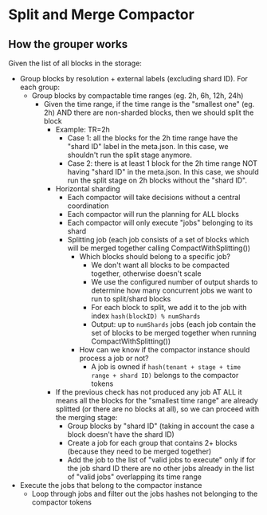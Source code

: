 # Split and Merge Compactor

## How the grouper works

Given the list of all blocks in the storage:

- Group blocks by resolution + external labels (excluding shard ID). For each group:
  - Group blocks by compactable time ranges (eg. 2h, 6h, 12h, 24h)
    - Given the time range, if the time range is the "smallest one" (eg. 2h) AND there are non-sharded blocks, then we should split the block
      - Example: TR=2h
        - Case 1: all the blocks for the 2h time range have the "shard ID" label in the meta.json.
          In this case, we shouldn't run the split stage anymore.
        - Case 2: there is at least 1 block for the 2h time range NOT having "shard ID" in the meta.json.
          In this case, we should run the split stage on 2h blocks without the "shard ID".
      - Horizontal sharding
        - Each compactor will take decisions without a central coordination
        - Each compactor will run the planning for ALL blocks
        - Each compactor will only execute "jobs" belonging to its shard
        - Splitting job (each job consists of a set of blocks which will be merged together calling CompactWithSplitting())
          - Which blocks should belong to a specific job?
            - We don't want all blocks to be compacted together, otherwise doesn't scale
            - We use the configured number of output shards to determine how many concurrent jobs we want to run to split/shard blocks
            - For each block to split, we add it to the job with index `hash(blockID) % numShards`
            - Output: up to `numShards` jobs (each job contain the set of blocks to be merged together when running CompactWithSplitting())
          - How can we know if the compactor instance should process a job or not?
            - A job is owned if `hash(tenant + stage + time range + shard ID)` belongs to the compactor tokens
      - If the previous check has not produced any job AT ALL it means all the blocks for the "smallest time range" are already splitted
        (or there are no blocks at all), so we can proceed with the merging stage:
        - Group blocks by "shard ID" (taking in account the case a block doesn't have the shard ID)
        - Create a job for each group that contains 2+ blocks (because they need to be merged together)
        - Add the job to the list of "valid jobs to execute" only if for the job shard ID there are no other
          jobs already in the list of "valid jobs" overlapping its time range
- Execute the jobs that belong to the compactor instance
  - Loop through jobs and filter out the jobs hashes not belonging to the compactor tokens
